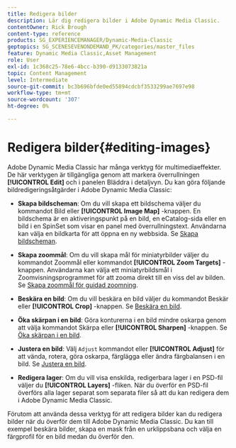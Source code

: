 ```yaml
---
title: Redigera bilder
description: Lär dig redigera bilder i Adobe Dynamic Media Classic.
contentOwner: Rick Brough
content-type: reference
products: SG_EXPERIENCEMANAGER/Dynamic-Media-Classic
geptopics: SG_SCENESEVENONDEMAND_PK/categories/master_files
feature: Dynamic Media Classic,Asset Management
role: User
exl-id: 1c368c25-78e6-4bcc-b390-d9133073821a
topic: Content Management
level: Intermediate
source-git-commit: bc3b696bfde0ed55894cdcbf3533299ae7697e98
workflow-type: tm+mt
source-wordcount: '307'
ht-degree: 0%

---
```


# Redigera bilder{#editing-images}

Adobe Dynamic Media Classic har många verktyg för multimediaeffekter. De här verktygen är tillgängliga genom att markera överrullningen **[!UICONTROL Edit]** och i panelen Bläddra i detaljvyn. Du kan göra följande bildredigeringsåtgärder i Adobe Dynamic Media Classic:

* **Skapa bildscheman**: Om du vill skapa ett bildschema väljer du kommandot Bild eller **[!UICONTROL Image Map]** -knappen. En bildschema är en aktiveringspunkt på en bild, en eCatalog-sida eller en bild i en SpinSet som visar en panel med överrullningstext. Användarna kan välja en bildkarta för att öppna en ny webbsida. Se [Skapa bildscheman](/help/using/creating-image-maps.md).

* **Skapa zoommål**: Om du vill skapa mål för miniatyrbilder väljer du kommandot Zoommål eller kommandot **[!UICONTROL Zoom Targets]** -knappen. Användarna kan välja ett miniatyrbildsmål i Zoomvisningsprogrammet för att zooma direkt till en viss del av bilden. Se [Skapa zoommål för guidad zoomning](/help/using/creating-zoom-targets-guided-zoom.md).

* **Beskära en bild**: Om du vill beskära en bild väljer du kommandot Beskär eller **[!UICONTROL Crop]** -knappen. Se [Beskära en bild](/help/using/cropping-image.md).

* **Öka skärpan i en bild**: Göra konturerna i en bild mindre oskarpa genom att välja kommandot Skärpa eller **[!UICONTROL Sharpen]** -knappen. Se [Öka skärpan i en bild](/help/using/sharpening-image.md).

* **Justera en bild**: Välj `Adjust` kommandot eller **[!UICONTROL Adjust]** för att vända, rotera, göra oskarpa, färglägga eller ändra färgbalansen i en bild. Se [Justera en bild](/help/using/adjusting-image.md).

* **Redigera lager**: Om du vill visa enskilda, redigerbara lager i en PSD-fil väljer du **[!UICONTROL Layers]** -fliken. När du överför en PSD-fil överförs alla lager separat som separata filer så att du kan redigera dem i Adobe Dynamic Media Classic.

Förutom att använda dessa verktyg för att redigera bilder kan du redigera bilder när du överför dem till Adobe Dynamic Media Classic. Du kan till exempel beskära bilder, skapa en mask från en urklippsbana och välja en färgprofil för en bild medan du överför den.
